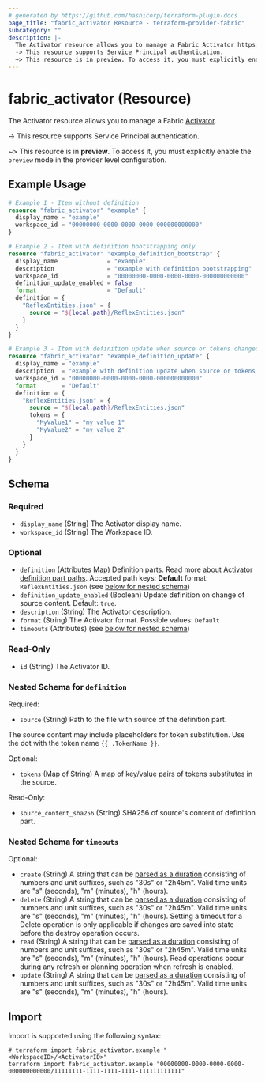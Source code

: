 ```yaml
---
# generated by https://github.com/hashicorp/terraform-plugin-docs
page_title: "fabric_activator Resource - terraform-provider-fabric"
subcategory: ""
description: |-
  The Activator resource allows you to manage a Fabric Activator https://learn.microsoft.com/fabric/real-time-intelligence/event-streams/add-destination-activator.
  -> This resource supports Service Principal authentication.
  ~> This resource is in preview. To access it, you must explicitly enable the preview mode in the provider level configuration.
---
```


# fabric_activator (Resource)

The Activator resource allows you to manage a Fabric [Activator](https://learn.microsoft.com/fabric/real-time-intelligence/event-streams/add-destination-activator).

-> This resource supports Service Principal authentication.

~> This resource is in **preview**. To access it, you must explicitly enable the `preview` mode in the provider level configuration.

## Example Usage

```terraform
# Example 1 - Item without definition
resource "fabric_activator" "example" {
  display_name = "example"
  workspace_id = "00000000-0000-0000-0000-000000000000"
}

# Example 2 - Item with definition bootstrapping only
resource "fabric_activator" "example_definition_bootstrap" {
  display_name              = "example"
  description               = "example with definition bootstrapping"
  workspace_id              = "00000000-0000-0000-0000-000000000000"
  definition_update_enabled = false
  format                    = "Default"
  definition = {
    "ReflexEntities.json" = {
      source = "${local.path}/ReflexEntities.json"
    }
  }
}

# Example 3 - Item with definition update when source or tokens changed
resource "fabric_activator" "example_definition_update" {
  display_name = "example"
  description  = "example with definition update when source or tokens changed"
  workspace_id = "00000000-0000-0000-0000-000000000000"
  format       = "Default"
  definition = {
    "ReflexEntities.json" = {
      source = "${local.path}/ReflexEntities.json"
      tokens = {
        "MyValue1" = "my value 1"
        "MyValue2" = "my value 2"
      }
    }
  }
}
```

<!-- schema generated by tfplugindocs -->
## Schema

### Required

- `display_name` (String) The Activator display name.
- `workspace_id` (String) The Workspace ID.

### Optional

- `definition` (Attributes Map) Definition parts. Read more about [Activator definition part paths](https://learn.microsoft.com/rest/api/fabric/articles/item-management/definitions/reflex-definition). Accepted path keys: **Default** format: `ReflexEntities.json` (see [below for nested schema](#nestedatt--definition))
- `definition_update_enabled` (Boolean) Update definition on change of source content. Default: `true`.
- `description` (String) The Activator description.
- `format` (String) The Activator format. Possible values: `Default`
- `timeouts` (Attributes) (see [below for nested schema](#nestedatt--timeouts))

### Read-Only

- `id` (String) The Activator ID.

<a id="nestedatt--definition"></a>

### Nested Schema for `definition`

Required:

- `source` (String) Path to the file with source of the definition part.

The source content may include placeholders for token substitution. Use the dot with the token name `{{ .TokenName }}`.

Optional:

- `tokens` (Map of String) A map of key/value pairs of tokens substitutes in the source.

Read-Only:

- `source_content_sha256` (String) SHA256 of source's content of definition part.

<a id="nestedatt--timeouts"></a>

### Nested Schema for `timeouts`

Optional:

- `create` (String) A string that can be [parsed as a duration](https://pkg.go.dev/time#ParseDuration) consisting of numbers and unit suffixes, such as "30s" or "2h45m". Valid time units are "s" (seconds), "m" (minutes), "h" (hours).
- `delete` (String) A string that can be [parsed as a duration](https://pkg.go.dev/time#ParseDuration) consisting of numbers and unit suffixes, such as "30s" or "2h45m". Valid time units are "s" (seconds), "m" (minutes), "h" (hours). Setting a timeout for a Delete operation is only applicable if changes are saved into state before the destroy operation occurs.
- `read` (String) A string that can be [parsed as a duration](https://pkg.go.dev/time#ParseDuration) consisting of numbers and unit suffixes, such as "30s" or "2h45m". Valid time units are "s" (seconds), "m" (minutes), "h" (hours). Read operations occur during any refresh or planning operation when refresh is enabled.
- `update` (String) A string that can be [parsed as a duration](https://pkg.go.dev/time#ParseDuration) consisting of numbers and unit suffixes, such as "30s" or "2h45m". Valid time units are "s" (seconds), "m" (minutes), "h" (hours).

## Import

Import is supported using the following syntax:

```shell
# terraform import fabric_activator.example "<WorkspaceID>/<ActivatorID>"
terraform import fabric_activator.example "00000000-0000-0000-0000-000000000000/11111111-1111-1111-1111-111111111111"
```

